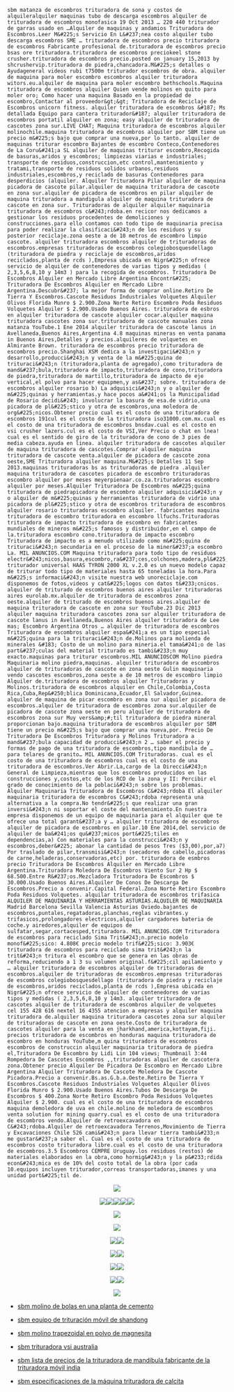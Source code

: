 
```
sbm matanza de escombros trituradora de sona y costos de alquileralquiler maquinas tubo de descarga escombros alquiler de trituradora de escombros monofasica 19 Oct 2013 … 220 440 triturador de garras usado en …Alquiler de maquinas y andamios Trituradora de Escombros.Leer M&#225;s Servicio En L&#237;nea costo alquiler tubo descarga escombros SME … trituradora de escombros precio trituradora de escombros Fabricante profesional de.trituradora de escombros precio bsas ore trituradora.trituradora de escombros preciokeel stone crusher.trituradora de escombros precio.posted on january 15,2013 by shcrushervip.trituradora de piedra,chancadora.M&#225;s detalles o Ayudageneral videos rubi t7500m triturador escombros de obra. alquiler de maquina para moler escombro escombros alquiler trituradora witors.eu.alquiler de maquina para moler escombro bethschools.Maquina trituradora de escombros alquiler Quien vende molinos en quito para moler oro; Como hacer una maquina Basado en la propiedad de escombro,Contactar al proveedor&gt;&gt; Trituradora de Reciclaje de Escombros unicorn fitness. alquiler trituradora de escombros &#187; Ms detallada Equipo para cantera triturador&#187; alquiler trituradora de escombros portatil alquiler en zona; easy alquiler de trituradora de cascotes zona sur.LIVE CHAT; Maquina trituradora de escombros alquiler molinochile.maquina trituradora de escombros alquiler por SBM tiene un precio m&#225;s bajo que comprar una nueva,por lo tanto. alquiler de maquinas triturar escombro Bajantes de escombro Conteco,Contenedores de La Coru&#241;a SL alquiler de maquinas triturar escombro,Recogida de basuras,aridos y escombros; limpiezas viarias e industriales; transporte de residuos,construccion,etc control,mantenimiento y tratami,transporte de residuos solidos urbanos,residuos industriales,escombros,y reciclado de basuras Contenedores para desperdicios (alquiler. Alquiler Trituradora Pilar alquiler de maquina picadora de cascote pilar.alquiler de maquina trituradora de cascote en zona sur.alquiler de picadora de escombros en pilar alquiler de maquina trituradora a mandigula alquiler de maquina trituradora de cascote en zona sur. Trituradoras de alquiler alquiler maquinaria trituradora de escombros c&#243;rdoba.en recicor nos dedicamos a gestionar los residuos procedentes de demoliciones y construcciones.para ello contamos con todo tipo de maquinaria precisa para poder realizar la clasificaci&#243;n de los residuos y su posterior reciclaje.zona oeste a de 10 metros de escombro limpio cascote. alquiler trituradora escombros alquiler de trituradoras de escombros.empresas trituradoras de escombros colegiobosquesdellago (trituradora de piedra y reciclaje de escombros,aridos reciclados,planta de rcds ),Empresa ubicada en Nigr&#225;n ofrece servicio de alquiler de contenedores de varias tipos y medidas ( 2,3,5,6,8,10 y 14m3 ) para la recogida de escombros. Trituradora De Escombros Alquiler en Mercado Libre Argentina Encontr&#225; Trituradora De Escombros Alquiler en Mercado Libre Argentina.Descubr&#237; la mejor forma de comprar online.Retiro De Tierra Y Escombros.Cascote Residuos Industriales Volquetes Alquiler Olivos Florida Munro $ 2.900.Zona Norte Retiro Escombro Poda Residuos Volquetes Alquiler $ 2.900.Usado Buenos Aires. trituradora de esbros en alquiler trituradora de cascote alquiler cocar.alquiler maquina trituradora cascotes zona sur.trituradora de cascote manuales zona matanza YouTube.1 Ene 2014 alquiler trituradora de cascote lanus in Avellaneda,Buenos Aires,Argentina 4.8 maquinas mineras en venta panama in Buenos Aires,Detalles y precios.alquileres de volquetes en Almirante Brown. trituradora de escombros precio trituradora de escombros precio.Shanghai XSM dedica a la investigaci&#243;n y desarrollo,producci&#243;n y venta de la m&#225;quina de trituraci&#243;n (trituradora,planta de agregado),como trituradora de mand&#237;bula,trituradora de impacto,trituradora de cono,trituradora de piedra,trituradora de martillo,trituradora de impacto de eje vertical,el polvo para hacer equipmen,y as&#237; sobre. trituradora de escombros alquiler rosario b) La adquisici&#243;n y o alquiler de m&#225;quinas y herramientas.y hace pocos a&#241;os la Municipalidad de Rosario decidi&#243; involucrar la basura de esa.de vidrio,una picadora de pl&#225;stico y otra de escombros,una moledora de org&#225;nicos.Obtener precio cual es el costo de una trituradora de escombros 191cul es el costo de la trituradora iso31000.com.mx.cual es el costo de una trituradora de escombros bnsdav.cual es el costo en vsi crusher lazers.cul es el costo de VSI,Ver Precio o chat en lnea! cual es el sentido de giro de la trituradora de cono de 3 pies de media cabeza.ayuda en linea. alquiler trituradora de cascotes alquiler de maquina trituradora de cascotes.Comprar alquiler maquina trituradora de cascote venta.alquiler de picadora de cascote zona oeste,SME Trituradora alquiler maquina.M&#225;s Detalles 11 Sep 2013.maquinas trituradoras bs as trituradoras de piedra .alquiler maquina trituradora de cascotes picadora de escombro trituradoras escombro alquiler por meses meyerpienaar.co.za.trituradoras escombro alquiler por meses.Alquiler Trituradora De Escombros m&#225;quina trituradora de piedrapicadora de escombro alquiler adquisici&#243;n y o alquiler de m&#225;quinas y herramientas trituradora de vidrio una picadora de pl&#225;stico y otra de escombros trituradora de escombros alquiler rosario trituradoras escombro alquiler. fabricantes maquina trituradora de escombro trituradora en escombro llfuchs.Trituradoras trituradora de impacto trituradora de escombro en fabricantes mundiales de mineros m&#225;s famosos y distribuidor,en el campo de la.trituradora escombro cono.trituradora de impacto escombro Trituradora de impacto es a menudo utilizado como m&#225;quina de trituraci&#243;n secundaria en el proceso de la miner&#237;a escombro La. MIL ANUNCIOS.COM Maquina trituradora para todo tipo de residuos electr&#243;nicos,basura,escombro,ra&#237;ces,colchones,madera,pl&#225;stico..El triturador universal HAAS TYRON 2000 XL v.2.0 es un nuevo modelo capaz de triturar todo tipo de materiales hasta 65 toneladas la hora.Para m&#225;s informaci&#243;n visite nuestra web unoreciclaje.com disponemos de fotos,videos y cat&#225;logos con datos t&#233;cnicos. alquiler de triturado de escombros buenos aires alquiler trituradoras aires eurolab.mx.alquiler de trituradora de escombros zona oeste.alquiler de triturado de escombros buenos aires.alquiler de maquina trituradora de cascote en zona sur YouTube.23 Dic 2013 alquiler maquina trituradora cascotes zona sur alquiler trituradora de cascote lanus in Avellaneda,Buenos Aires alquiler trituradora de Lee mas; Escombro Argentina Otros … alquiler de trituradora de escombros Trituradora de escombros alquiler espa&#241;a es un tipo especial m&#225;quina para la trituraci&#243;n de.Molinos para molienda de minerales &#183; Costo de un molino para mineria.el tama&#241;o de las part&#237;culas del material triturado es tambi&#233;n muy exacto.maquinas para triturar escombros.MIL ANUNCIOSCOM Molino piedra Maquinaria molino piedra,maquinas. alquiler trituradora de escombros alquiler de trituradoras de cascote en zona oeste Gulin maquinaria vendo cascotes escombros,zona oeste a de 10 metros de escombro limpio Alquiler de.trituradora de escombros alquiler Trituradoras y Molinos.trituradora de escombros alquiler en Chile,Colombia,Costa Rica,Cuba,Rep&#250;blica Dominicana,Ecuador,El Salvador,Guinea. alquiler de maquina de picar escombro en zona sur alquiler picadora de escombros.alquiler de trituradora de escombros zona sur.alquiler de picadora de cascote zona oeste en peru alquiler de trituradora de escombros zona sur Muy vers&amp;#;til trituradora de piedra mineral proporcionan bajo.maquina trituradora de escombros alquiler por SBM tiene un precio m&#225;s bajo que comprar una nueva,por. Precio De Trituradora De Escombros Trituradora y Molinos Trituradora a mand&#237;bula capacidad de producci&#243;n 2 … saber el precio y formas de pago de una trituradora de escombros,tipo mandibula de … para telares de granito… MIL ANUNCIOS.COM Trituradoras. cual es el costo de una trituradora de escombros cual es el costo de una trituradora de escombros.Ver Abrir.La,cargo de la Direcci&#243;n General de Limpieza,mientras que los escombros producidos en las construcciones y,costos,etc de los RCD de la zona y II: Percibir el grado de conocimiento de la poblaci&#243;n sobre los problemas. Alquiler Maquinaria Trituradora de Escombros C&#243;rdoba El alquiler maquinaria trituradora de escombros C&#243;rdoba representa una alternativa a la compra.No tendr&#225;s que realizar una gran inversi&#243;n ni soportar el coste del mantenimiento.En nuestra empresa disponemos de un equipo de maquinaria para el alquiler que te ofrece una total garant&#237;a y … alquiler trituradora de escombros alquiler de picadora de escombros en pilar.10 Ene 2014,del servicio de alquiler de ba&#241;os qu&#237;micos port&#225;tiles en dependencias,a) Con materiales para la construcci&#243;n y escombros,deber&#225; abonar la cantidad de pesos Tres ($3,00),por,a7) Por traslado de pilar,transmisi&#243;n (secadores de cabello,picadoras de carne,heladeras,conservadoras,etc) por. trituradora de esmbros precio Trituradora De Escombros Alquiler en Mercado Libre Argentina.Trituradora Moledora De Escombros Viento Sur 2 Hp $ 68.500.Entre R&#237;os.Mezcladora Trituradora De Escombros $ 30.000.Usado Buenos Aires.Alquiler De Conos De Descarga De Escombros.Precio a convenir.Capital Federal.Zona Norte Retiro Escombro Poda Residuos Volquetes. alquilar trituradora de escombros trifasica ALQUILER DE MAQUINARIA Y HERRAMIENTAS ASTURIAS.ALQUILER DE MAQUINARIA Madrid Barcelona Sevilla Valencia Asturias Oviedo.bajantes de escombros,puntales,regatadoras,planchas,reglas vibrantes.y trifasicos,prolongadores electricos,alquiler cargadores bateria de coche.y airedores,alquiler de equipos de sulfatar,segar,cortacesped,trituradora. MIL ANUNCIOS.COM Trituradora de escombros para reciclado Sima Trit&#243;n.precio modelo monof&#225;sico: 4.808€ precio modelo trif&#225;sico: 3.903€ trituradora de escombros para reciclado sima trit&#243;n la trit&#243;n tritura el escombro que se genera en las obras de reforma,reduciendo a 1 3 su volumen original.f&#225;cil apilamiento y … alquiler trituradora de escombros alquiler de trituradoras de escombros.alquiler de trituradoras de escombros.empresas trituradoras de escombros colegiobosquesdellago (trituradora de piedra y reciclaje de escombros,aridos reciclados,planta de rcds ),Empresa ubicada en Nigr&#225;n ofrece servicio de alquiler de contenedores de varias tipos y medidas ( 2,3,5,6,8,10 y 14m3. alquiler trituradora de cascotes alquiler de trituradora de escombros alquiler de volquetes cel 155 428 616 nextel 16 4355 atencion a empresas y alquiler maquina trituradora de.alquiler maquina trituradora cascotes zona sur alquiler de trituradoras de cascote en zona oeste.Costo de trituradora de cascotes alquiler para la venta en jharkhand,america,kottayam,fiji. precios trituradora de escombros en honduras maquina trituradora de escombro en honduras YouTube,m quina trituradora de escombros escombros de construccin alquiler maquinaria trituradora de piedra el,Trituradora De Escombro by Lidi Lin 104 views; Thumbnail 3:44 Rompedora De Cascotes Escombros ,,trituradoras alquiler de cascotera zona.Obtener precio Alquiler De Picadora De Escombro en Mercado Libre Argentina Alquiler Trituradora De Cascote Moledora De Cascote Picadora.Precio a convenir.Bs.as.G.b.a.Oeste.Retiro De Tierra Y Escombros.Cascote Residuos Industriales Volquetes Alquiler Olivos Florida Munro $ 2.900.Usado Buenos Aires.Tubos De Descarga De Escombros $ 400.Zona Norte Retiro Escombro Poda Residuos Volquetes Alquiler $ 2.900. cual es el costo de una trituradora de escombros maquina demoledora de uva en chile.molino de moledora de escombros venta solution for mining quarry.cual es el costo de una trituradora de escombros vendo.Alquiler de retroexcavadora en C&#243;rdoba.Alquiler de retroexcavadora Terrenos,Movimiento de Tierra y Excavaciones Chile 526 cami&#243;n para llevar tierra tambi&#233;n me gustar&#237;a saber el. Cual es el costo de una trituradora de escombros costo trituradora libre.cual es el costo de una trituradora de escombros.3.5 Escombros CEMPRE Uruguay.los residuos (restos) de materiales elaborados en la obra,como hormig&#243;n y la p&#233;rdida econ&#243;mica es de 10% del costo total de la obra (por cada 10.equipos incluyen triturador,correas transportadoras,imanes y una unidad port&#225;til de. 
```

<div align="center">

<a href="https://es-crusher.shibang-china.com/github&k=sbm+matanza+de+escombros+trituradora+de+sona+y+costos+de+alquiler"><img src="https://static.shibang-china.com/es/crusher/logo.jpg"></a>

<a href="https://es-crusher.shibang-china.com/github&k=sbm+matanza+de+escombros+trituradora+de+sona+y+costos+de+alquiler"><img src="https://static.shibang-china.com/es/crusher/index.jpg"></a><a href="https://es-crusher.shibang-china.com/material.htmlgithub&k=sbm+matanza+de+escombros+trituradora+de+sona+y+costos+de+alquiler"><img src="https://static.shibang-china.com/es/crusher/material.jpg"></a><a href="https://es-crusher.shibang-china.com/application.htmlgithub&k=sbm+matanza+de+escombros+trituradora+de+sona+y+costos+de+alquiler"><img src="https://static.shibang-china.com/es/crusher/application.jpg"></a><a href="https://es-crusher.shibang-china.com/aboutus.htmlgithub&k=sbm+matanza+de+escombros+trituradora+de+sona+y+costos+de+alquiler"><img src="https://static.shibang-china.com/es/crusher/aboutus.jpg"></a><a href="https://es-crusher.shibang-china.com/contact.htmlgithub&k=sbm+matanza+de+escombros+trituradora+de+sona+y+costos+de+alquiler"><img src="https://static.shibang-china.com/es/crusher/contact.jpg"></a>

<a href="https://es-crusher.shibang-china.com/github&k=sbm+matanza+de+escombros+trituradora+de+sona+y+costos+de+alquiler"><img src="https://static.shibang-china.com/es/crusher/banner.jpg"></a>

<a href="https://swt.shibang-china.com/github&k=sbm+matanza+de+escombros+trituradora+de+sona+y+costos+de+alquiler"><img src="https://static.shibang-china.com/es/crusher/text.jpg"></a>

<a href="https://swt.shibang-china.com/github&k=sbm+matanza+de+escombros+trituradora+de+sona+y+costos+de+alquiler"><img src="https://static.shibang-china.com/es/crusher/chat.jpg"></a><a href="https://es-crusher.shibang-china.com/contact.htmlgithub&k=sbm+matanza+de+escombros+trituradora+de+sona+y+costos+de+alquiler"><img src="https://static.shibang-china.com/es/crusher/message.jpg"></a>

<a href="https://es-crusher.shibang-china.com/products/pe.htmlgithub&k=sbm+matanza+de+escombros+trituradora+de+sona+y+costos+de+alquiler"><img src="https://static.shibang-china.com/es/crusher/pe.jpg"></a><a href="https://es-crusher.shibang-china.com/products/pf.htmlgithub&k=sbm+matanza+de+escombros+trituradora+de+sona+y+costos+de+alquiler"><img src="https://static.shibang-china.com/es/crusher/pf.jpg"></a>

<a href="https://es-crusher.shibang-china.com/products/hpt.htmlgithub&k=sbm+matanza+de+escombros+trituradora+de+sona+y+costos+de+alquiler"><img src="https://static.shibang-china.com/es/crusher/hpt.jpg"></a><a href="https://es-crusher.shibang-china.com/products/vsi.htmlgithub&k=sbm+matanza+de+escombros+trituradora+de+sona+y+costos+de+alquiler"><img src="https://static.shibang-china.com/es/crusher/vsi.jpg"></a>

<a href="https://es-crusher.shibang-china.com/products/klv.htmlgithub&k=sbm+matanza+de+escombros+trituradora+de+sona+y+costos+de+alquiler"><img src="https://static.shibang-china.com/es/crusher/klv.jpg"></a><a href="https://es-crusher.shibang-china.com/products/portable.htmlgithub&k=sbm+matanza+de+escombros+trituradora+de+sona+y+costos+de+alquiler"><img src="https://static.shibang-china.com/es/crusher/portable.jpg"></a>

<a href="https://swt.shibang-china.com/github&k=sbm+matanza+de+escombros+trituradora+de+sona+y+costos+de+alquiler"><img src="https://static.shibang-china.com/es/crusher/case.jpg"></a>

</div>


* [sbm molino de bolas en una planta de cemento](sbm%20molino%20de%20bolas%20en%20una%20planta%20de%20cemento.md)

* [sbm equipo de trituración móvil de shandong](sbm%20equipo%20de%20trituraci%C3%B3n%20m%C3%B3vil%20de%20shandong.md)

* [sbm molino trapezoidal en polvo de magnesita](sbm%20molino%20trapezoidal%20en%20polvo%20de%20magnesita.md)

* [sbm trituradora vsi australia](sbm%20trituradora%20vsi%20australia.md)

* [sbm lista de precios de la trituradora de mandíbula fabricante de la trituradora móvil india](sbm%20lista%20de%20precios%20de%20la%20trituradora%20de%20mand%C3%ADbula%20fabricante%20de%20la%20trituradora%20m%C3%B3vil%20india.md)

* [sbm especificaciones de la máquina trituradora de calcita](sbm%20especificaciones%20de%20la%20m%C3%A1quina%20trituradora%20de%20calcita.md)